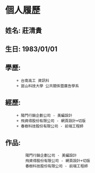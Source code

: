 ﻿# 個人履歷

## 姓名: 莊清貴

## 生日: 1983/01/01

## 學歷: 
		 + 台南高工 資訊科
		 + 崑山科技大學 公共關係暨廣告學系
		 

## 經歷: 
		 + 陽門行銷企劃公司 - 美編設計
		 + 飛資得股份有限公司 - 網頁設計+切版
		 + 春樹科技股份有限公司 - 前端工程師
		 

## 作品: 
			 陽門行銷企劃公司 - 美編設計
			 飛資得股份有限公司 - 網頁設計+切版
			 春樹科技股份有限公司 - 前端工程師
		 